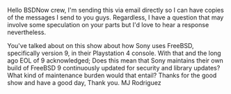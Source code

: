  
Hello BSDNow crew, I'm sending this via email directly so I can have copies of the messages I send to you guys.
Regardless, I have a question that may involve some speculation on your parts but I'd love to hear a response nevertheless.

You've talked about on this show about how Sony uses FreeBSD, specifically version 9, in their Playstation 4 console. With that and the long ago EOL of 9 acknowledged; Does this mean that Sony maintains their own build of FreeBSD 9 continuously updated for security and library updates? What kind of maintenance burden would that entail?
Thanks for the good show and have a good day,
Thank you.
MJ Rodriguez